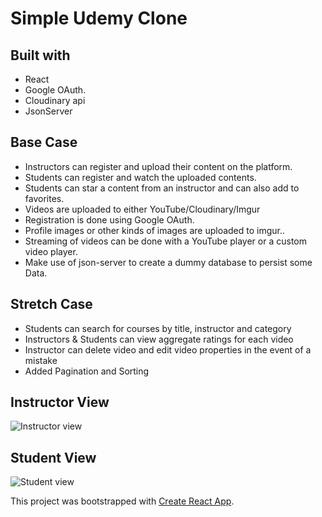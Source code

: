 

# Simple Udemy Clone




## **Built with**
* React
* Google OAuth.
* Cloudinary api
* JsonServer


## **Base Case**

* Instructors can register and upload their content on the platform.
* Students can register and watch the uploaded contents.
* Students can star a content from an instructor and can also add to favorites.
* Videos are uploaded to either YouTube/Cloudinary/Imgur
* Registration is done using Google OAuth.
* Profile images or other kinds of images are uploaded to imgur..
* Streaming of videos can be done with a YouTube player or a custom video player.
* Make use of json-server to create a dummy database to persist some Data.

## **Stretch Case**

* Students can search for courses by title, instructor and category
* Instructors & Students can view aggregate ratings for each video
* Instructor can delete video and edit video properties in the event of a mistake
* Added Pagination and Sorting


## **Instructor View**
![Instructor view](https://i.ibb.co/4pjNR8f/instructor-dashboard.png)


## **Student View**
![Student view](https://i.ibb.co/BKMRq8G/student-dashboard.png)

















This project was bootstrapped with [Create React App](https://github.com/facebook/create-react-app).

